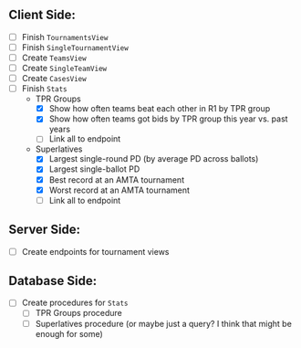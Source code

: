 ## Client Side:
- [ ] Finish `TournamentsView`
- [ ] Finish `SingleTournamentView`
- [ ] Create `TeamsView`
- [ ] Create `SingleTeamView`
- [ ] Create `CasesView`
- [ ] Finish `Stats`
  - TPR Groups
    - [X] Show how often teams beat each other in R1 by TPR group
    - [X] Show how often teams got bids by TPR group this year vs. past years
    - [ ] Link all to endpoint
  - Superlatives
    - [X] Largest single-round PD (by average PD across ballots)
    - [X] Largest single-ballot PD
    - [X] Best record at an AMTA tournament
    - [X] Worst record at an AMTA tournament
    - [ ] Link all to endpoint

## Server Side:
- [ ] Create endpoints for tournament views

## Database Side:
- [ ] Create procedures for `Stats`
  - [ ] TPR Groups procedure
  - [ ] Superlatives procedure (or maybe just a query? I think that might be enough for some)